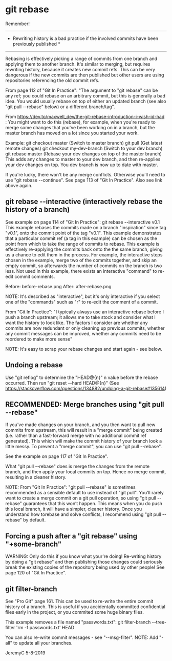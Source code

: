 # git rebase

Remember!
**********************************************************************************************
* Rewriting history is a bad practice if the involved commits have been previously published *
**********************************************************************************************

Rebasing is effectively picking a range of commits from one branch and applying
them to another branch. It's similar to merging, but requires rewriting history,
because it creates new commit refs. This can be very dangerous if the new commits
are then published but other users are using repositories referencing the old 
commit refs.

From page 112 of "Git In Practice":
"The argument to "git rebase" can be any ref; you could rebase on an arbitrary commit,
but this is generally a bad idea. You would usually rebase on top of either an updated
branch (see also "git pull --rebase" below) or a different branch/tag".

From https://dev.to/maxwell_dev/the-git-rebase-introduction-i-wish-id-had :
You might want to do this (rebase), for example, when you're ready to merge some changes 
that you've been working on in a branch, but the master branch has moved on a lot since 
you started your work. 

Example:
git checkout master		(Switch to master branch)
git pull			(Get latest remote changes)
git checkout my-dev-branch	(Switch to your dev branch)
git rebase master		(Rebase your dev changes on top of the master branch)
This adds any changes to master to your dev branch, and then re-applies your dev
changes on top. You dev branch is now up to date with master.

If you're lucky, there won't be any merge conflicts. Otherwise you'll need to use
"git rebase --continue". See page 113 of "Git In Practice". Also see link above again.


## git rebase --interactive	(interactively rebase the history of a branch)
See example on page 114 of "Git In Practice":
git rebase --interactive v0.1
This example rebases the commits made on a branch "inspiration" since tag "v0.1", onto 
the commit point of the tag "v0.1". This example demonstrates that a particular commit
ref (a tag in this example) can be chosen as the point from which to take the range of
commits to rebase. This example is effectively re-applying the commits back onto the
the same branch, giving us a chance to edit them in the process. For example, the 
interactive steps chosen in the example, merge two of the commits together, and skip 
an empty commit, so afterwards the number of commits on the branch is two less. Not 
used in this example, there exists an interactive "command" to re-edit commit comments.

Before: before-rebase.png
After:  after-rebase.png

NOTE: It's described as "interactive", but it's only interactive if you select
      one of the "commands" such as "r" to re-edit the comment of a commit.

From "Git In Practice":
"I typically always use an interactive rebase before I push a branch upstream; it allows 
me to take stock and consider what I want the history to look like. The factors I consider 
are whether any commits are now redundant or only cleaning up previous commits, whether 
any commit messages can be improved, whether any commits need to be reordered to make more 
sense"

NOTE: It's easy to scrap your rebase changes and start again - see below.


## Undoing a rebase
Use "git reflog" to determine the "HEAD@{n}" n value before the rebase occurred.
Then run "git reset --hard HEAD@{n}"
(See https://stackoverflow.com/questions/134882/undoing-a-git-rebase#135614)


## RECOMMENDED: Merge branches using "git pull --rebase"
If you've made changes on your branch, and you then want to pull new commits from upstream,
this will result in a "merge commit" being created (i.e. rather than a fast-forward merge 
with no additional commit ref generated). This which will make the commit history of your 
branch look a little messy. To prevent a "merge commit", you can use "git pull --rebase". 

See the example on page 117 of "Git In Practice".

What "git pull --rebase" does is merge the changes from the remote branch, and then apply 
your local commits on top. Hence no merge commit, resulting in a cleaner history.

NOTE: From "Git In Practice":
"git pull --rebase" is sometimes recommended as a sensible default to use instead of
"git pull". You’ll rarely want to create a merge commit on a git pull operation, so
using "git pull --rebase" guarantees that this won’t happen. This means when you do
push this local branch, it will have a simpler, cleaner history. Once you understand 
how torebase and solve conflicts, I recommend using "git pull --rebase" by default.


## Forcing a push after a "git rebase" using "+some-branch"
WARNING: Only do this if you know what your're doing! Re-writing history by doing a
"git rebase" and then publishing those changes could seriously break the existing 
copies of the repository being used by other people!
See page 120 of "Git In Practice".


## git filter-branch
See "Pro Git" page 161.
This can be used to re-write the entire commit history of a branch. 
This is useful if you accidentally committed confidential files early in the project, or
you commited some huge binary files.

This example removes a file named "passwords.txt":
git filter-branch  --tree-filter 'rm -f passwords.txt' HEAD

You can also re-write commit messages - see "--msg-filter".
NOTE: Add "-all" to update all your branches.


JeremyC 5-8-2019
